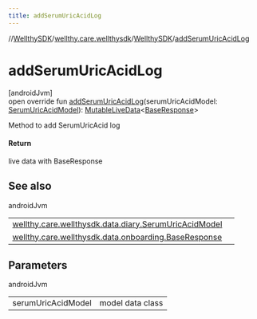 ```yaml
---
title: addSerumUricAcidLog
---
```

//[WellthySDK](../../../index.html)/[wellthy.care.wellthysdk](../index.html)/[WellthySDK](index.html)/[addSerumUricAcidLog](add-serum-uric-acid-log.html)



# addSerumUricAcidLog



[androidJvm]\
open override fun [addSerumUricAcidLog](add-serum-uric-acid-log.html)(serumUricAcidModel: [SerumUricAcidModel](../../wellthy.care.wellthysdk.data.diary/-serum-uric-acid-model/index.html)): [MutableLiveData](https://developer.android.com/reference/kotlin/androidx/lifecycle/MutableLiveData.html)&lt;[BaseResponse](../../wellthy.care.wellthysdk.data.onboarding/-base-response/index.html)&gt;



Method to add SerumUricAcid log



#### Return



live data with BaseResponse



## See also


androidJvm

| | |
|---|---|
| [wellthy.care.wellthysdk.data.diary.SerumUricAcidModel](../../wellthy.care.wellthysdk.data.diary/-serum-uric-acid-model/index.html) |  |
| [wellthy.care.wellthysdk.data.onboarding.BaseResponse](../../wellthy.care.wellthysdk.data.onboarding/-base-response/index.html) |  |



## Parameters


androidJvm

| | |
|---|---|
| serumUricAcidModel | model data class |




